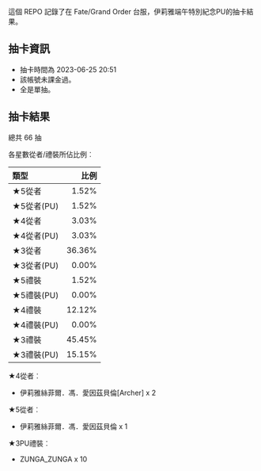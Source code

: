 這個 REPO 記錄了在 Fate/Grand Order 台服，伊莉雅端午特別紀念PU的抽卡結果。

抽卡資訊
-------

* 抽卡時間為 2023-06-25 20:51
* 該帳號未課金過。
* 全是單抽。

抽卡結果
-------

總共 66 抽

各星數從者/禮裝所佔比例︰

| 類型        |   比例 |
| :---------- | -----: |
| ★5從者     |  1.52% |
| ★5從者(PU) |  1.52% |
| ★4從者     |  3.03% |
| ★4從者(PU) |  3.03% |
| ★3從者     | 36.36% |
| ★3從者(PU) |  0.00% |
| ★5禮裝     |  1.52% |
| ★5禮裝(PU) |  0.00% |
| ★4禮裝     | 12.12% |
| ★4禮裝(PU) |  0.00% |
| ★3禮裝     | 45.45% |
| ★3禮裝(PU) | 15.15% |

★4從者︰

* 伊莉雅絲菲爾．馮．愛因茲貝倫[Archer] x 2

★5從者︰

* 伊莉雅絲菲爾．馮．愛因茲貝倫 x 1

★3PU禮裝︰

* ZUNGA_ZUNGA x 10

